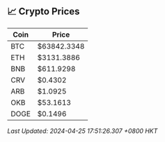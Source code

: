 ## 📈 Crypto Prices

| Coin | Price |
| ---- | ----- |
| BTC | $63842.3348 |
| ETH | $3131.3886 |
| BNB | $611.9298 |
| CRV | $0.4302 |
| ARB | $1.0925 |
| OKB | $53.1613 |
| DOGE | $0.1496 |

_Last Updated: 2024-04-25 17:51:26.307 +0800 HKT_